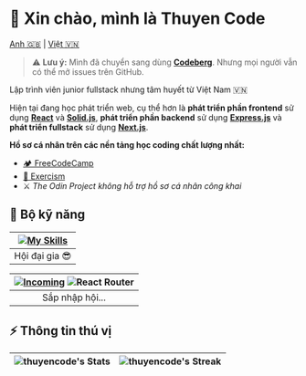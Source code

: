 # 👋 Xin chào, mình là Thuyen Code

[Anh 🇬🇧](./README.md) | [Việt 🇻🇳](#-xin-chào-mình-là-thuyen-code)

> ⚠️ **Lưu ý:** Mình đã chuyển sang dùng [**Codeberg**](https://codeberg.org/thuyencode/). Nhưng mọi người vẫn có thể mở issues trên GitHub.

Lập trình viên junior fullstack nhưng tâm huyết từ Việt Nam 🇻🇳

Hiện tại đang học phát triển web, cụ thể hơn là **phát triển phần frontend** sử dụng [**React**](https://react.dev) và [**Solid.js**](https://solidjs.com), **phát triển phần backend** sử dụng [**Express.js**](https://expressjs.com/) và **phát triển fullstack** sử dụng [**Next.js**](https://nextjs.org).

**Hồ sơ cá nhân trên các nền tảng học coding chất lượng nhất:**

- [🏕️ FreeCodeCamp](https://www.freecodecamp.org/thuyencode)
- [💪 Exercism](https://exercism.org/profiles/thuyencode)
- ⚔️ _The Odin Project không hỗ trợ hồ sơ cá nhân công khai_

## 🧰 Bộ kỹ năng

| [![My Skills](https://go-skill-icons.vercel.app/api/icons?i=linux,git,js,ts,html,css,tailwind,react,solidjs,reactquery,express,drizzle&perline=6)](https://github.com/LelouchFR/skill-icons) |
| :------------------------------------------------------------------------------------------------------------------------------------------------------------------------------------------: |
|                                                                                        Hội đại gia 😎                                                                                        |

| [![Incoming](https://go-skill-icons.vercel.app/api/icons?i=elysia)](https://github.com/LelouchFR/skill-icons) ![React Router](https://reactrouter.com/splash/v7-badge-2.svg) |
| :--------------------------------------------------------------------------------------------------------------------------------------------------------------------------: |
|                                                                               Sắp nhập hội...                                                                                |

## ⚡ Thông tin thú vị

| ![thuyencode's Stats](https://github-readme-stats.vercel.app/api?username=thuyencode&theme=blueberry&show_icons=true&hide_border=true&count_private=true&locale=vi) | ![thuyencode's Streak](https://github-readme-streak-stats.herokuapp.com/?user=thuyencode&theme=blueberry&hide_border=true&locale=vi) |
| :-----------------------------------------------------------------------------------------------------------------------------------------------------------------: | :----------------------------------------------------------------------------------------------------------------------------------: |

<!-- | ![thuyencode's Top Languages](https://github-readme-stats.vercel.app/api/top-langs/?username=thuyencode&theme=blueberry&show_icons=true&hide_border=true&layout=compact&locale=vi) |              Bạn là vị khách thứ ![thuyencode's visitor counts](https://profile-counter.glitch.me/thuyencode/count.svg)              | -->
